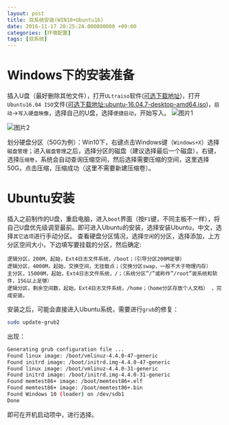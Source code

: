 ```yaml
---
layout: post
title: 双系统安装(WIN10+Ubuntu16)
date: 2016-11-17 20:25:24.000000000 +09:00
categories: [环境配置]
tags: [双系统]
---
```


# Windows下的安装准备
插入U盘（最好删除其他文件），打开`ULtraiso`软件([可选下载地址](https://soft.yunjiemi.net/virtualdriver/index.html?source=baidu2&unitid=6996408328&unit=xuniguangqu&e_creative=60666311520&bd_vid=12219348388901894177))，打开`Ubuntu16.04 ISO`文件([可选下载地址:ubuntu-16.04.7-desktop-amd64.iso](https://mirrors.aliyun.com/ubuntu-releases/16.04/))，`启动`->`写入硬盘映像`，选择自己的U盘，选择`便捷启动`，开始写入。
![图片1](https://cdn.jsdelivr.net/gh/ZhengWG/Imgs_blog/%E5%8F%8C%E7%B3%BB%E7%BB%9F%E5%AE%89%E8%A3%85(WIN10%2BUbuntu16.04%20LTS)/1.png)

![图片2](https://cdn.jsdelivr.net/gh/ZhengWG/Imgs_blog/%E5%8F%8C%E7%B3%BB%E7%BB%9F%E5%AE%89%E8%A3%85(WIN10%2BUbuntu16.04%20LTS)/2.png)

划分硬盘分区（50G为例）：Win10下，右键点击Windows键（`Windows+X`）选择`磁盘管理`；进入`磁盘管理`之后，选择分区的磁盘（建议选择最后一个磁盘），右键，选择`压缩卷`，系统会自动查询压缩空间，然后选择需要压缩的空间，这里选择50G，点击压缩，压缩成功（这里不需要新建压缩卷）。

# Ubuntu安装

插入之前制作的U盘，重启电脑，进入`boot`界面（按`F1`键，不同主板不一样），将自己U盘优先级调至最前。即可进入Ubuntu的安装，选择安装Ubuntu，中文，选择`其它选项`进行手动分区。
查看硬盘分区情况，选择`空闲`的分区，选择添加，上方分区空间大小，下边填写要挂载的分区，然后确定:
```
逻辑分区，200M，起始，Ext4日志文件系统，/boot；（引导分区200M足够）
逻辑分区，4000M，起始，交换空间，无挂载点；（交换分区swap，一般不大于物理内存）
主分区，15000M，起始，Ext4日志文件系统，/；（系统分区”/”或称作”/root”装系统和软件，15G以上足够）
逻辑分区，剩余空间数，起始，Ext4日志文件系统，/home；（home分区存放个人文档） ，完成安装。
```
安装之后，可能会直接进入Ubuntu系统，需要进行`grub`的修复：
```sh
sudo update-grub2
```

出现：

```sh
Generating grub configuration file ...
Found linux image: /boot/vmlinuz-4.4.0-47-generic
Found initrd image: /boot/initrd.img-4.4.0-47-generic
Found linux image: /boot/vmlinuz-4.4.0-31-generic
Found initrd image: /boot/initrd.img-4.4.0-31-generic
Found memtest86+ image: /boot/memtest86+.elf
Found memtest86+ image: /boot/memtest86+.bin
Found Windows 10 (loader) on /dev/sdb1
Done
```

即可在开机启动项中，进行选择。
